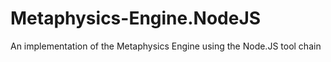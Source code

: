 Metaphysics-Engine.NodeJS
=========================

An implementation of the Metaphysics Engine using the Node.JS tool chain
